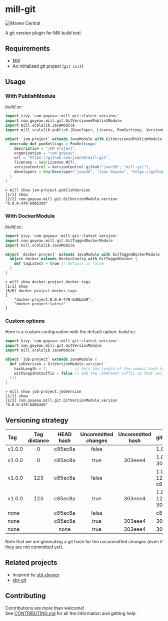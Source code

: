 # mill-git

![Maven Central](https://img.shields.io/maven-central/v/com.goyeau/mill-git_mill0.10_2.13)

A git version plugin for Mill build tool.


## Requirements

 * [Mill](https://www.lihaoyi.com/mill)
 * An initialized git project (`git init`)


## Usage

### With PublishModule

*build.sc*:
```scala
import $ivy.`com.goyeau::mill-git:<latest version>`
import com.goyeau.mill.git.GitVersionedPublishModule
import mill.scalalib.JavaModule
import mill.scalalib.publish.{Developer, License, PomSettings, VersionControl}

object `jvm-project` extends JavaModule with GitVersionedPublishModule {
  override def pomSettings = PomSettings(
    description = "JVM Project",
    organization = "com.goyeau",
    url = "https://github.com/joan38/mill-git",
    licenses = Seq(License.MIT),
    versionControl = VersionControl.github("joan38", "mill-git"),
    developers = Seq(Developer("joan38", "Joan Goyeau", "https://github.com/joan38"))
  )
}
```

```shell script
> mill show jvm-project.publishVersion
[1/1] show 
[2/2] com.goyeau.mill.git.GitVersionModule.version 
"0.0.0-470-6d0b3d9"
```

### With DockerModule

*build.sc*:
```scala
import $ivy.`com.goyeau::mill-git:<latest version>`
import com.goyeau.mill.git.GitTaggedDockerModule
import mill.scalalib.JavaModule

object `docker-project` extends JavaModule with GitTaggedDockerModule {
  object docker extends DockerConfig with GitTaggedDocker {
    def tagLatest = true // Default is false
  }
}
```

```shell script
> mill show docker-project.docker.tags
[1/1] show 
[6/6] docker-project.docker.tags 
[
    "docker-project:0.0.0-470-6d0b3d9",
    "docker-project:latest"
]
```

### Custom options

Here is a custom configuration with the default option:
*build.sc*:
```scala
import $ivy.`com.goyeau::mill-git:<latest version>`
import com.goyeau.mill.git.GitVersionModule
import mill.scalalib.JavaModule

object `job-project` extends JavaModule {
  def jobVersion = GitVersionModule.version(
    hashLength = 7,            // Sets the length of the commit hash to use as a version.
    withSnapshotSuffix = false // Add the -SNAPSHOT suffix so that versions gets pushed to the snapshot sonatype.
  )()
}
```

```shell script
> mill show job-project.jobVersion
[1/1] show 
[2/2] com.goyeau.mill.git.GitVersionModule.version 
"0.0.0-470-6d0b3d9"
```


## Versioning strategy

| Tag    | Tag distance | HEAD hash | Uncommitted changes | Uncommitted hash | gitVersion        |
|:------ |:------------:|:---------:|:-------------------:|:----------------:|:----------------- |
| v1.0.0 | 0            | c85ec8a   | false               |                  | 1.0.0             |
| v1.0.0 | 0            | c85ec8a   | true                | 303eee4          | 1.0.0-1-303eee4   |
| v1.0.0 | 123          | c85ec8a   | false               |                  | 1.0.0-123-c85ec8a |
| v1.0.0 | 123          | c85ec8a   | true                | 303eee4          | 1.0.0-124-303eee4 |
| none   |              | c85ec8a   | false               |                  | c85ec8a           |
| none   |              | c85ec8a   | true                | 303eee4          | 303eee4           |
| none   |              | none      | true                | 303eee4          | 303eee4           |

Note that we are generating a git hash for the uncommitted changes (even if they are not committed yet).
 

## Related projects

* Inspired by [sbt-dynver](https://github.com/dwijnand/sbt-dynver)
* [sbt-git](https://github.com/sbt/sbt-git)


## Contributing

Contributions are more than welcome!  
See [CONTRIBUTING.md](CONTRIBUTING.md) for all the information and getting help.
